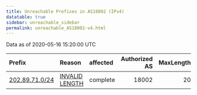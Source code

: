 ```yaml
---
title: Unreachable Prefixes in AS18002 (IPv4)
datatable: true
sidebar: unreachable_sidebar
permalink: unreachable_AS18002-v4.html
---
```


Data as of 2020-05-16 15:20:00 UTC


<div class="datatable-begin"></div>

| Prefix                                                 | Reason                                                                                                   | affected   |   Authorized AS |   MaxLength | Anchor                                       |   unreachable /24s |
|:-------------------------------------------------------|:---------------------------------------------------------------------------------------------------------|:-----------|----------------:|------------:|:---------------------------------------------|-------------------:|
| [202.89.71.0/24](https://stat.ripe.net/202.89.71.0/24) | [INVALID LENGTH](https://rpki-validator.ripe.net/announcement-preview?asn=AS18002&prefix=202.89.71.0/24) | complete   |           18002 |          20 | [APNIC](unreachable_APNIC_RPKI_Root-v4.html) |                  1 |

<div class="datatable-end"></div>